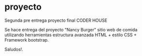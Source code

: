 # proyecto

Segunda pre entrega proyecto final CODER HOUSE

Se hace entrega del proyecto "Nancy Burger" sitio web de comida utilizando herramientas estructura avanzada HTML + estilo CSS + Framework bootstrap.

Saludos!.

